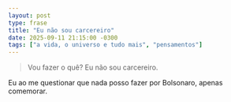 ```yaml
---
layout: post
type: frase
title: "Eu não sou carcereiro"
date: 2025-09-11 21:15:00 -0300
tags: ["a vida, o universo e tudo mais", "pensamentos"]
---
```

<blockquote>
Vou fazer o quê? Eu não sou carcereiro.
</blockquote>

Eu ao me questionar que nada posso fazer por Bolsonaro, apenas comemorar.